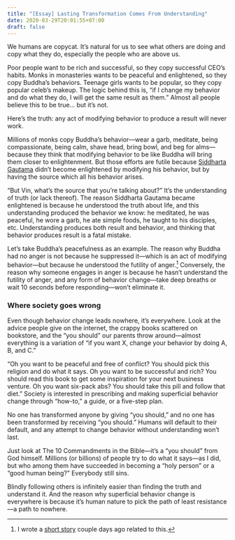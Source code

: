 ```yaml
---
title: "[Essay] Lasting Transformation Comes From Understanding"
date: 2020-03-29T20:01:55+07:00
draft: false
---
```


We humans are copycat. It’s natural for us to see what others are doing and copy what they do, especially the people who are above us.

Poor people want to be rich and successful, so they copy successful CEO’s habits. Monks in monasteries wants to be peaceful and enlightened, so they copy Buddha’s behaviors. Teenage girls wants to be popular, so they copy popular celeb’s makeup. The logic behind this is, “if I change my behavior and do what they do, I will get the same result as them.” Almost all people believe this to be true... but it’s not.

Here’s the truth: any act of modifying behavior to produce a result will never work.

Millions of monks copy Buddha’s behavior—wear a garb, meditate, being compassionate, being calm, shave head, bring bowl, and beg for alms—because they think that modifying behavior to be like Buddha will bring them closer to enlightenment. But those efforts are futile because [Siddharta Gautama](https://en.wikipedia.org/wiki/Gautama_Buddha) didn’t become enlightened by modifying his behavior, but by having the source which all his behavior arises.

“But Vin, what’s the source that you’re talking about?” It’s the understanding of truth (or lack thereof). The reason Siddharta Gautama became enlightened is because he understood the truth about life, and this understanding produced the behavior we know: he meditated, he was peaceful, he wore a garb, he ate simple foods, he taught to his disciples, etc. Understanding produces both result and behavior, and thinking that behavior produces result is a fatal mistake.

Let’s take Buddha’s peacefulness as an example. The reason why Buddha had no anger is not because he suppressed it—which is an act of modifying behavior—but because he understood the futility of anger.[^1] Conversely, the reason why someone engages in anger is because he hasn’t understand the futility of anger, and any form of behavior change—take deep breaths or wait 10 seconds before responding—won’t eliminate it.

### Where society goes wrong
Even though behavior change leads nowhere, it’s everywhere. Look at the advice people give on the internet, the crappy books scattered on bookstore, and the “you should” our parents throw around—almost everything is a variation of “if you want X, change your behavior by doing A, B, and C.”

“Oh you want to be peaceful and free of conflict? You should pick this religion and do what it says. Oh you want to be successful and rich? You should read this book to get some inspiration for your next business venture. Oh you want six-pack abs? You should take this pill and follow that diet.” Society is interested in prescribing and making superficial behavior change through “how-to,” a guide, or a five-step plan.

No one has transformed anyone by giving “you should,” and no one has been transformed by receiving “you should.” Humans will default to their default, and any attempt to change behavior without understanding won’t last.

Just look at The 10 Commandments in the Bible—it’s a “you should” from God himself. Millions (or billions) of people try to do what it says—as I did, but who among them have succeeded in becoming a “holy person” or a “good human being?” Everybody still sins.

Blindly following others is infinitely easier than finding the truth and understand it. And the reason why superficial behavior change is everywhere is because it’s human nature to pick the path of least resistance—a path to nowhere.

[^1]: I wrote a [short story](/posts/jane-buddha) couple days ago related to this.